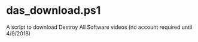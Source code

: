 # das_download.ps1
A script to download Destroy All Software videos (no account required until 4/9/2018)
